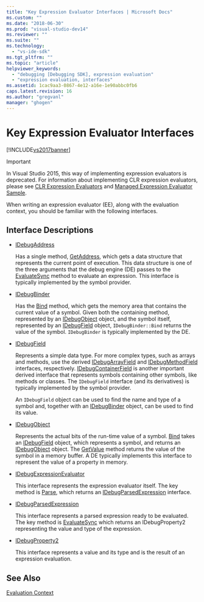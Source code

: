 ```yaml
---
title: "Key Expression Evaluator Interfaces | Microsoft Docs"
ms.custom: ""
ms.date: "2018-06-30"
ms.prod: "visual-studio-dev14"
ms.reviewer: ""
ms.suite: ""
ms.technology: 
  - "vs-ide-sdk"
ms.tgt_pltfrm: ""
ms.topic: "article"
helpviewer_keywords: 
  - "debugging [Debugging SDK], expression evaluation"
  - "expression evaluation, interfaces"
ms.assetid: 1cac9aa3-0867-4e12-a16e-1e90abbc0fb6
caps.latest.revision: 16
ms.author: "gregvanl"
manager: "ghogen"
---
```

# Key Expression Evaluator Interfaces
[!INCLUDE[vs2017banner](../../includes/vs2017banner.md)]

> [!IMPORTANT]
>  In Visual Studio 2015, this way of implementing expression evaluators is deprecated. For information about implementing CLR expression evaluators, please see [CLR Expression Evaluators](https://github.com/Microsoft/ConcordExtensibilitySamples/wiki/CLR-Expression-Evaluators) and [Managed Expression Evaluator Sample](https://github.com/Microsoft/ConcordExtensibilitySamples/wiki/Managed-Expression-Evaluator-Sample).  
  
 When writing an expression evaluator (EE), along with the evaluation context, you should be familiar with the following interfaces.  
  
## Interface Descriptions  
  
-   [IDebugAddress](../../extensibility/debugger/reference/idebugaddress.md)  
  
     Has a single method, [GetAddress](../../extensibility/debugger/reference/idebugaddress-getaddress.md), which gets a data structure that represents the current point of execution. This data structure is one of the three arguments that the debug engine (DE) passes to the [EvaluateSync](../../extensibility/debugger/reference/idebugparsedexpression-evaluatesync.md) method to evaluate an expression. This interface is typically implemented by the symbol provider.  
  
-   [IDebugBinder](../../extensibility/debugger/reference/idebugbinder.md)  
  
     Has the [Bind](../../extensibility/debugger/reference/idebugbinder-bind.md) method, which gets the memory area that contains the current value of a symbol. Given both the containing method, represented by an [IDebugObject](../../extensibility/debugger/reference/idebugobject.md) object, and the symbol itself, represented by an [IDebugField](../../extensibility/debugger/reference/idebugfield.md) object, `IDebugBinder::Bind` returns the value of the symbol. `IDebugBinder` is typically implemented by the DE.  
  
-   [IDebugField](../../extensibility/debugger/reference/idebugfield.md)  
  
     Represents a simple data type. For more complex types, such as arrays and methods, use the derived [IDebugArrayField](../../extensibility/debugger/reference/idebugarrayfield.md) and [IDebugMethodField](../../extensibility/debugger/reference/idebugmethodfield.md) interfaces, respectively. [IDebugContainerField](../../extensibility/debugger/reference/idebugcontainerfield.md) is another important derived interface that represents symbols containing other symbols, like methods or classes. The `IDebugField` interface (and its derivatives) is typically implemented by the symbol provider.  
  
     An `IDebugField` object can be used to find the name and type of a symbol and, together with an [IDebugBinder](../../extensibility/debugger/reference/idebugbinder.md) object, can be used to find its value.  
  
-   [IDebugObject](../../extensibility/debugger/reference/idebugobject.md)  
  
     Represents the actual bits of the run-time value of a symbol. [Bind](../../extensibility/debugger/reference/idebugbinder-bind.md) takes an [IDebugField](../../extensibility/debugger/reference/idebugfield.md) object, which represents a symbol, and returns an [IDebugObject](../../extensibility/debugger/reference/idebugobject.md) object. The [GetValue](../../extensibility/debugger/reference/idebugobject-getvalue.md) method returns the value of the symbol in a memory buffer. A DE typically implements this interface to represent the value of a property in memory.  
  
-   [IDebugExpressionEvaluator](../../extensibility/debugger/reference/idebugexpressionevaluator.md)  
  
     This interface represents the expression evaluator itself. The key method is [Parse](../../extensibility/debugger/reference/idebugexpressionevaluator-parse.md), which returns an [IDebugParsedExpression](../../extensibility/debugger/reference/idebugparsedexpression.md) interface.  
  
-   [IDebugParsedExpression](../../extensibility/debugger/reference/idebugparsedexpression.md)  
  
     This interface represents a parsed expression ready to be evaluated. The key method is [EvaluateSync](../../extensibility/debugger/reference/idebugparsedexpression-evaluatesync.md) which returns an IDebugProperty2 representing the value and type of the expression.  
  
-   [IDebugProperty2](../../extensibility/debugger/reference/idebugproperty2.md)  
  
     This interface represents a value and its type and is the result of an expression evaluation.  
  
## See Also  
 [Evaluation Context](../../extensibility/debugger/evaluation-context.md)


